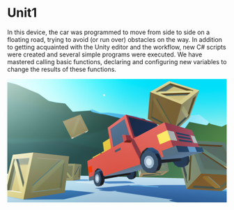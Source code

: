 # Unit1

In this device, the car was programmed to move from side to side on a floating road, trying to avoid (or run over) obstacles on the way. In addition to getting acquainted with the Unity editor and the workflow, new C# scripts were created and several simple programs were executed. We have mastered calling basic functions, declaring and configuring new variables to change the results of these functions.

![alt text](1.png "Описание будет тут")
